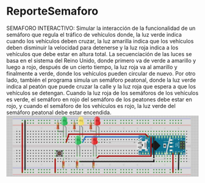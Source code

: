 # ReporteSemaforo
SEMAFORO INTERACTIVO:
Simular la interacción de la funcionalidad de un semáforo que regula el tráfico de vehículos donde, la luz verde indica cuando los vehículos deben cruzar, la luz amarilla indica que los vehículos deben disminuir la velocidad para detenerse y la luz roja indica a los vehículos que debe estar en altura total.
La secuenciación de las luces se basa en el sistema del Reino Unido, donde primero va de verde a amarillo y luego a rojo, después de un cierto tiempo, la luz roja va al amarillo y finalmente a verde, donde los vehículos pueden circular de nuevo.
Por otro lado, también el programa simula un semáforo peatonal, donde la luz verde indica al peatón que puede cruzar la calle y la luz roja que espera a que los vehículos se detengan. Cuando la luz roja de los semáforos de los vehículos es verde, el semáforo en rojo del semáforo de los peatones debe estar en rojo, y cuando el semáforo de los vehículos es rojo, la luz verde del semáforo peatonal debe estar encendida.
![esquema](esquema.jpg "Esquema")
